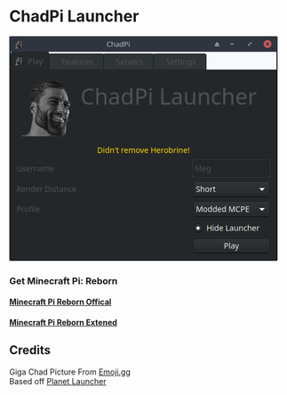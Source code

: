 # ChadPi Launcher
![Screenshot of ChadPi](https://raw.githubusercontent.com/PythonScratcher/ChadPi/main/screenshot.png)
### Get Minecraft Pi: Reborn
#### [Minecraft Pi Reborn Offical](https://jenkins.thebrokenrail.com/job/minecraft-pi-reborn/job/master/)
#### [Minecraft Pi Reborn Extened](https://github.com/NoozSBC/mcpi-reborn-extended/releases/latest)

## Credits
Giga Chad Picture From [Emoji.gg](https://emoji.gg/emoji/8748_gigachad)   
Based off [Planet Launcher](https://github.com/Red-exe-Engineer/Planet)

